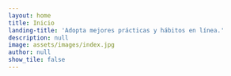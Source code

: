 ```yaml
---
layout: home
title: Inicio
landing-title: 'Adopta mejores prácticas y hábitos en línea.'
description: null
image: assets/images/index.jpg
author: null
show_tile: false
---
```

